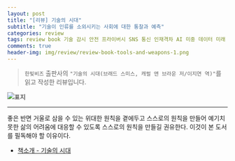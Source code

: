 ```yaml
---  
layout: post  
title: "[리뷰] 기술의 시대"  
subtitle: "기술이 인류를 소외시키는 사회에 대한 통찰과 예측"  
categories: review  
tags: review book 기술 감시 안전 프라이버시 SNS 통신 인재격차 AI 미중 데이터 미래    
comments: true  
header-img: img/review/review-book-tools-and-weapons-1.png
---  
```

  
> `한빛비즈` 출판사의 `"기술의 시대(브래드 스미스, 캐럴 앤 브라운 저/이지연 역)"`를 읽고 작성한 리뷰입니다.  

![표지](https://theorydb.github.io/assets/img/review/review-book-tools-and-weapons-1.png)  

---

좋은 반면 거울로 삼을 수 있는 위대한 원칙을 곁에두고 스스로의 원칙을 만들어 예기치 못한 삶의 어려움에 대응할 수 있도록 스스로의 원칙을 만들길 권유한다. 이것이 본 도서를 필독해야 할 이유이다.

* [책소개 - 기술의 시대](http://www.yes24.com/Product/Goods/97933377)

